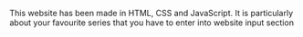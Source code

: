 This website has been made in HTML, CSS and JavaScript. It is particularly about your favourite series that you have to enter into website input section
